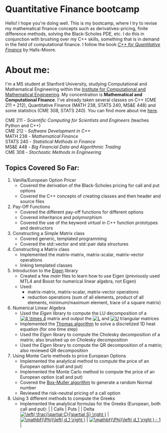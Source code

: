 # Quantitative Finance bootcamp

Hello! I hope you're doing well. This is my bootcamp, where I try to revise my mathematical finance concepts such as derivatives-pricing, finite difference methods, solving the Black-Scholes PDE, etc. I do this in conjunction with brushing over my C++ skills, something that is in demand in the field of computational finance. I follow the book [*C++ for Quantitative Finance*](https://www.quantstart.com/cpp-for-quantitative-finance-ebook/) by Halls-Moore. 

# About me:
I'm a MS student at Stanford University, studying Computational and Mathematical Engineering within the [Institute for Computational and Mathematical Engineering](https://icme.stanford.edu/). My concentration is __Mathematical and Computational Finance__. I've already taken several classes on C++ (CME 211 + 212), Quantitative Finance (MATH 238, STATS 240, MS&E 448) and some statistics (CME 308, STATS 240). You can find more about me [here](https://github.com/sunnymshah95).

CME 211 - *Scientific Computing for Scientists and Engineers* (teaches Python and C++)   
CME 212 - *Software Development in C++*    
MATH 238 - *Mathematical Finance*    
STATS 240 - *Statistical Methods in Finance*    
MS&E 448 - *Big Financial Data and Algorithmic Trading*    
CME 308 - *Stochastic Methods in Engineering*    

## Topics Covered So Far:
1. Vanilla/European Option Pricer
     * Covered the derivation of the Black-Scholes pricing for call and put options
     * Covered the C++ concepts of creating classes and then header and source files
2. Pay-Off Functions
     * Covered the different pay-off functions for different options
     * Covered inheritance and polymorphism
     * Covered the use of the keyword *virtual* in C++ function prototypes and destructors
3. Constructing a Simple Matrix class
     * Covered generic, templated programming
     * Covered the std::vector and std::pair data structures   
4. Constructing a Matrix class   
     * Implemented the matrix-matrix, matrix-scalar, matrix-vector operations
     * linking templated classes
5. Introduction to the [Eigen](http://eigen.tuxfamily.org/index.php?title=Main_Page) library
     * Created a few _main_ files to learn how to use Eigen (previously used MTL4 and Boost for numerical linear algebra, not Eigen)
     * Used:
        - matrix-matrix, matrix-scalar, matrix-vector operations
        - reduction operations (sum of all elements, product of all elements, minimum/maximum element, trace of a square matrix)
6. Numerical Linear Algebra
     * Used the _Eigen_ library to compute the LU decomposition of a <a href="https://www.codecogs.com/eqnedit.php?latex=\inline&space;4&space;\times&space;4" target="_blank"><img src="https://latex.codecogs.com/svg.latex?\inline&space;4&space;\times&space;4" title="4 \times 4" /></a> matrix and output the <a href="https://www.codecogs.com/eqnedit.php?latex=\inline&space;L" target="_blank"><img src="https://latex.codecogs.com/svg.latex?\inline&space;L" title="L" /></a> and <a href="https://www.codecogs.com/eqnedit.php?latex=\inline&space;U" target="_blank"><img src="https://latex.codecogs.com/svg.latex?\inline&space;U" title="U" /></a> triangular matrices
     * Implemented the [Thomas algorithm](https://www.cfd-online.com/Wiki/Tridiagonal_matrix_algorithm_-_TDMA_(Thomas_algorithm)) to solve a discretized 1D heat equation (for one time step)
     * Used the _Eigen_ library to compute the Cholesky decomposition of a matrix; also brushed up on Cholesky decomposition
     * Used the _Eigen_ library to compute the QR decomposition of a matrix; also reviewed QR decomposition
7. Using Monte Carlo methods to price European Options
     * Implemented the analytical method to compute the price of an European option (call and put)
     * Implemented the Monte Carlo method to compute the price of an European option (call and put)
     * Covered the [Box-Muller algorithm](https://en.wikipedia.org/wiki/Box%E2%80%93Muller_transform) to generate a random Normal number
     * Reviewed the risk-neutral pricing of a call option
8. Using 3 different methods to compute the Greeks
     * Implemented the analytical formulas for the Greeks (European, both call and put):
     |      | Calls | Puts |
     | Delta <a href="https://www.codecogs.com/eqnedit.php?latex=\left(&space;\frac{\partial&space;C}{\partial&space;S}&space;\right&space;)" target="_blank"><img src="https://latex.codecogs.com/gif.latex?\left(&space;\frac{\partial&space;C}{\partial&space;S}&space;\right&space;)" title="\left( \frac{\partial C}{\partial S} \right )" /></a> | <a href="https://www.codecogs.com/eqnedit.php?latex=\mathbf{\Phi}\left(&space;d_1&space;\right&space;)" target="_blank"><img src="https://latex.codecogs.com/gif.latex?\mathbf{\Phi}\left(&space;d_1&space;\right&space;)" title="\mathbf{\Phi}\left( d_1 \right )" /></a> | <a href="https://www.codecogs.com/eqnedit.php?latex=\mathbf{\Phi}\left(&space;d_1&space;\right&space;)&space;-&space;1" target="_blank"><img src="https://latex.codecogs.com/gif.latex?\mathbf{\Phi}\left(&space;d_1&space;\right&space;)&space;-&space;1" title="\mathbf{\Phi}\left( d_1 \right ) - 1" /></a> |
